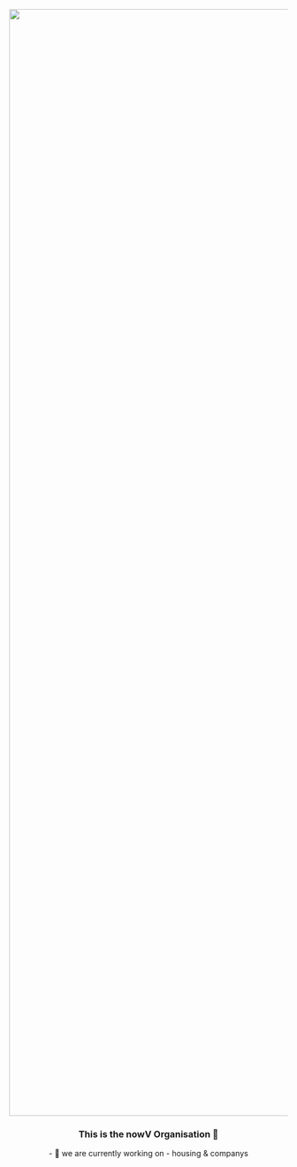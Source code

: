 <div align="center">
<img src="https://cdn.discordapp.com/attachments/896877076257341483/971529262773456906/discord_avatar_3.png" align="center" style="height: 50vh" />
</div>  
  

### <div align="center">This is the nowV Organisation  🚀</div>  
  

<div align="center">- 🔭 we are currently working on - housing & companys  </div>
  

<br/>  
